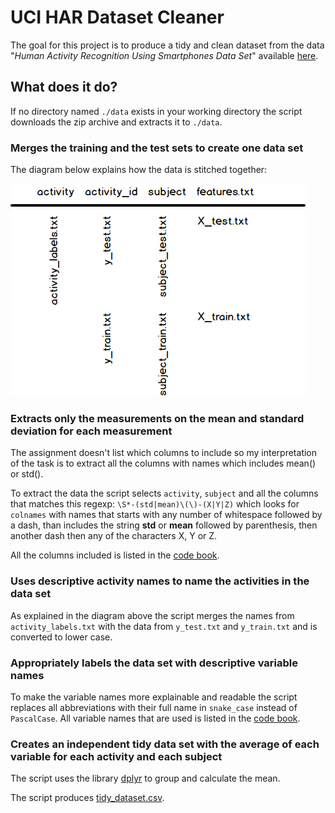 # UCI HAR Dataset Cleaner

The goal for this project is to produce a tidy and clean dataset from the data "_Human Activity Recognition Using Smartphones Data Set_" available [here](https://d396qusza40orc.cloudfront.net/getdata%2Fprojectfiles%2FUCI%20HAR%20Dataset.zip).



## What does it do?
If no directory named `./data` exists in your working directory the script downloads the zip archive and extracts it to `./data`.



### Merges the training and the test sets to create one data set

The diagram below explains how the data is stitched together:

![Diagram over data structure](data_stitching.png)



### Extracts only the measurements on the mean and standard deviation for each measurement

The assignment doesn't list which columns to include so my interpretation of the task is to extract all the columns with names which includes mean() or std().

To extract the data the script selects `activity`, `subject` and all the columns that matches this regexp: `\S*-(std|mean)\(\)-(X|Y|Z)` which looks for `colnames` with names that starts with any number of whitespace followed by a dash, than includes the string **std** or **mean** followed by parenthesis, then another dash then any of the characters X, Y or Z.

All the columns included is listed in the [code book](https://github.com/olkarls/UCIHARDatasetCleaner/code_book.md).



### Uses descriptive activity names to name the activities in the data set

As explained in the diagram above the script merges the names from `activity_labels.txt` with the data from `y_test.txt` and `y_train.txt` and is converted to lower case.

### Appropriately labels the data set with descriptive variable names



To make the variable names more explainable and readable the script replaces all abbreviations with their full name in `snake_case` instead of `PascalCase`. All variable names that are used is listed in the [code book](https://github.com/olkarls/UCIHARDatasetCleaner/code_book.md).



### Creates an independent tidy data set with the average of each variable for each activity and each subject

The script uses the library [dplyr](https://cran.rstudio.com/web/packages/dplyr/) to group and calculate the mean.

The script produces [tidy_dataset.csv](https://github.com/olkarls/UCIHARDatasetCleaner/tidy_dataset.csv).

